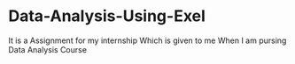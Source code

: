 # Data-Analysis-Using-Exel
It is a Assignment for my internship Which is given to me When I am pursing Data Analysis Course 
